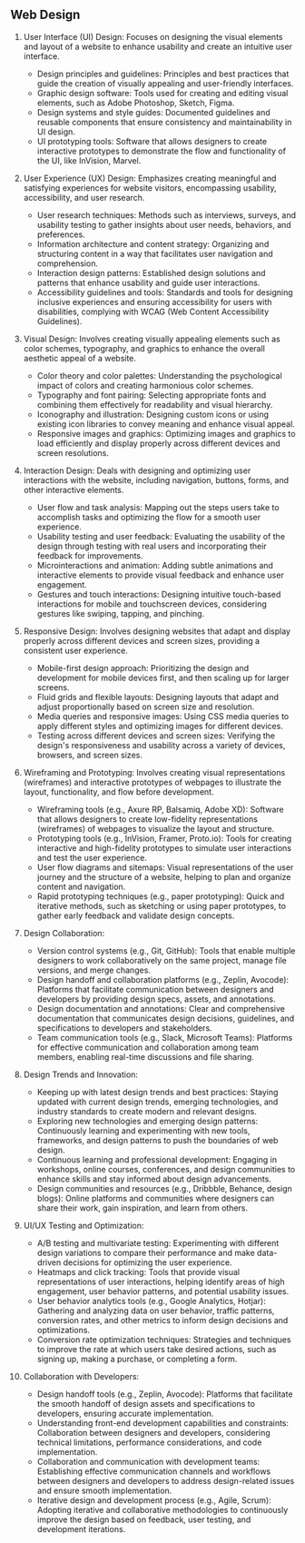 ## Web Design

1. User Interface (UI) Design: Focuses on designing the visual elements and layout of a website to enhance usability and create an intuitive user interface.

   - Design principles and guidelines: Principles and best practices that guide the creation of visually appealing and user-friendly        interfaces.
   - Graphic design software: Tools used for creating and editing visual elements, such as Adobe Photoshop, Sketch, Figma.
   - Design systems and style guides: Documented guidelines and reusable components that ensure consistency and maintainability in UI        design.
   - UI prototyping tools: Software that allows designers to create interactive prototypes to demonstrate the flow and functionality of      the UI, like InVision, Marvel.

2. User Experience (UX) Design: Emphasizes creating meaningful and satisfying experiences for website visitors, encompassing usability, accessibility, and user research.

   - User research techniques: Methods such as interviews, surveys, and usability testing to gather insights about user needs,              behaviors, and preferences.
   - Information architecture and content strategy: Organizing and structuring content in a way that facilitates user navigation and        comprehension.
   - Interaction design patterns: Established design solutions and patterns that enhance usability and guide user interactions.
   - Accessibility guidelines and tools: Standards and tools for designing inclusive experiences and ensuring accessibility for users        with disabilities, complying with WCAG (Web Content Accessibility Guidelines).

3. Visual Design: Involves creating visually appealing elements such as color schemes, typography, and graphics to enhance the overall aesthetic appeal of a website.

   - Color theory and color palettes: Understanding the psychological impact of colors and creating harmonious color schemes.
   - Typography and font pairing: Selecting appropriate fonts and combining them effectively for readability and visual hierarchy.
   - Iconography and illustration: Designing custom icons or using existing icon libraries to convey meaning and enhance visual appeal.
   - Responsive images and graphics: Optimizing images and graphics to load efficiently and display properly across different devices        and screen resolutions.

4. Interaction Design: Deals with designing and optimizing user interactions with the website, including navigation, buttons, forms, and other interactive elements.

   - User flow and task analysis: Mapping out the steps users take to accomplish tasks and optimizing the flow for a smooth user            experience.
   - Usability testing and user feedback: Evaluating the usability of the design through testing with real users and incorporating          their feedback for improvements.
   - Microinteractions and animation: Adding subtle animations and interactive elements to provide visual feedback and enhance user          engagement.
   - Gestures and touch interactions: Designing intuitive touch-based interactions for mobile and touchscreen devices, considering          gestures like swiping, tapping, and pinching.

5. Responsive Design: Involves designing websites that adapt and display properly across different devices and screen sizes, providing a consistent user experience.

   - Mobile-first design approach: Prioritizing the design and development for mobile devices first, and then scaling up for larger          screens.
   - Fluid grids and flexible layouts: Designing layouts that adapt and adjust proportionally based on screen size and resolution.
   - Media queries and responsive images: Using CSS media queries to apply different styles and optimizing images for different              devices.
   - Testing across different devices and screen sizes: Verifying the design's responsiveness and usability across a variety of              devices, browsers, and screen sizes.

6. Wireframing and Prototyping: Involves creating visual representations (wireframes) and interactive prototypes of webpages to illustrate the layout, functionality, and flow before development.

   - Wireframing tools (e.g., Axure RP, Balsamiq, Adobe XD): Software that allows designers to create low-fidelity representations          (wireframes) of webpages to visualize the layout and structure.
   - Prototyping tools (e.g., InVision, Framer, Proto.io): Tools for creating interactive and high-fidelity prototypes to simulate user      interactions and test the user experience.
   - User flow diagrams and sitemaps: Visual representations of the user journey and the structure of a website, helping to plan and        organize content and navigation.
   - Rapid prototyping techniques (e.g., paper prototyping): Quick and iterative methods, such as sketching or using paper prototypes,      to gather early feedback and validate design concepts.

7. Design Collaboration:
   - Version control systems (e.g., Git, GitHub): Tools that enable multiple designers to work collaboratively on the same project, manage file versions, and merge changes.
   - Design handoff and collaboration platforms (e.g., Zeplin, Avocode): Platforms that facilitate communication between designers and developers by providing design specs, assets, and annotations.
   - Design documentation and annotations: Clear and comprehensive documentation that communicates design decisions, guidelines, and specifications to developers and stakeholders.
   - Team communication tools (e.g., Slack, Microsoft Teams): Platforms for effective communication and collaboration among team members, enabling real-time discussions and file sharing.

8. Design Trends and Innovation:
   - Keeping up with latest design trends and best practices: Staying updated with current design trends, emerging technologies, and industry standards to create modern and relevant designs.
   - Exploring new technologies and emerging design patterns: Continuously learning and experimenting with new tools, frameworks, and design patterns to push the boundaries of web design.
   - Continuous learning and professional development: Engaging in workshops, online courses, conferences, and design communities to enhance skills and stay informed about design advancements.
   - Design communities and resources (e.g., Dribbble, Behance, design blogs): Online platforms and communities where designers can share their work, gain inspiration, and learn from others.

9. UI/UX Testing and Optimization:
   - A/B testing and multivariate testing: Experimenting with different design variations to compare their performance and make data-driven decisions for optimizing the user experience.
   - Heatmaps and click tracking: Tools that provide visual representations of user interactions, helping identify areas of high engagement, user behavior patterns, and potential usability issues.
   - User behavior analytics tools (e.g., Google Analytics, Hotjar): Gathering and analyzing data on user behavior, traffic patterns, conversion rates, and other metrics to inform design decisions and optimizations.
   - Conversion rate optimization techniques: Strategies and techniques to improve the rate at which users take desired actions, such as signing up, making a purchase, or completing a form.

10. Collaboration with Developers:
    - Design handoff tools (e.g., Zeplin, Avocode): Platforms that facilitate the smooth handoff of design assets and specifications to developers, ensuring accurate implementation.
    - Understanding front-end development capabilities and constraints: Collaboration between designers and developers, considering technical limitations, performance considerations, and code implementation.
    - Collaboration and communication with development teams: Establishing effective communication channels and workflows between designers and developers to address design-related issues and ensure smooth implementation.
    - Iterative design and development process (e.g., Agile, Scrum): Adopting iterative and collaborative methodologies to continuously improve the design based on feedback, user testing, and development iterations.
